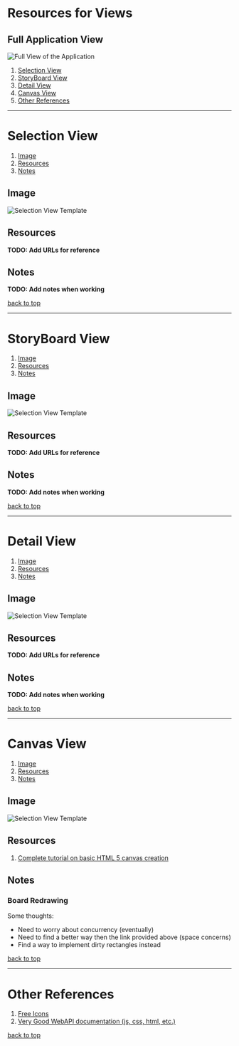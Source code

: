 # Resources for Views #

## Full Application View ##

![Full View of the Application](full_view.jpg)

1. [Selection View](#selection-view)
2. [StoryBoard View](#storyboard-view)
3. [Detail View](#detail-view)
4. [Canvas View](#canvas-view)
5. [Other References](#other-references)

-------------------------------------------------------------------------------


# Selection View #

1. [Image](#image)
2. [Resources](#resources)
3. [Notes](#notes)

## Image ##

![Selection View Template](selection_view.jpg)

## Resources ##

**TODO: Add URLs for reference**

## Notes ##

**TODO: Add notes when working**

[back to top](#full-application-view)


-------------------------------------------------------------------------------


# StoryBoard View #

1. [Image](#image)
2. [Resources](#resources)
3. [Notes](#notes)

## Image ##

![Selection View Template](storyboard_view.jpg)

## Resources ##

**TODO: Add URLs for reference**

## Notes ##

**TODO: Add notes when working**

[back to top](#full-application-view)

-------------------------------------------------------------------------------


# Detail View #

1. [Image](#image)
2. [Resources](#resources)
3. [Notes](#notes)

## Image ##

![Selection View Template](detail_view.jpg)

## Resources ##

**TODO: Add URLs for reference**

## Notes ##

**TODO: Add notes when working**

[back to top](#full-application-view)


-------------------------------------------------------------------------------


# Canvas View #

1. [Image](#image)
2. [Resources](#resources)
3. [Notes](#notes)

## Image ##

![Selection View Template](canvas_view.jpg)

## Resources ##

1. [Complete tutorial on basic HTML 5 canvas creation](http://www.williammalone.com/articles/create-html5-canvas-javascript-drawing-app/)

## Notes ##

### Board Redrawing ###
Some thoughts:
- Need to worry about concurrency (eventually)
- Need to find a better way then the link provided above (space concerns)
- Find a way to implement dirty rectangles instead

[back to top](#full-application-view)

-------------------------------------------------------------------------------

# Other References #

1. [Free Icons](http://www.flaticon.com/)
2. [Very Good WebAPI documentation (js, css, html, etc.)](https://developer.mozilla.org/en-US/)

[back to top](#full-application-view)
